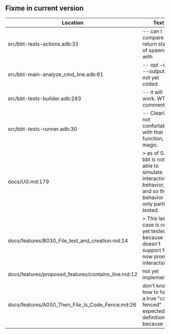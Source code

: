 Fixme in current version
------------------------

Location | Text
---------|-----
src/bbt-tests-actions.adb:32|   --  can I compare the return status of spawn with
src/bbt-main-analyze_cmd_line.adb:81|            --  opt -ot / --output_tag not yet coded
src/bbt-tests-builder.adb:283|            -- it will work.  WTF comment
src/bbt-tests-runner.adb:30|   --  Clearly not confortable with that function, it's magic.
docs/UG.md:179|>  as of 0.0.6, bbt is not able to simulate interactive behavior, and so this behavior is only partially tested.  
docs/features/B030_File_test_and_creation.md:14|> This last case is not yet tested because bbt doesn't support for now prompt interaction. ()  
docs/features/proposed_features/contains_line.md:12| not yet implemented.
docs/features/A050_Then_File_Is_Code_Fence.md:26| don't know how to have a true "code fenced" expected file definition, because bbt 
